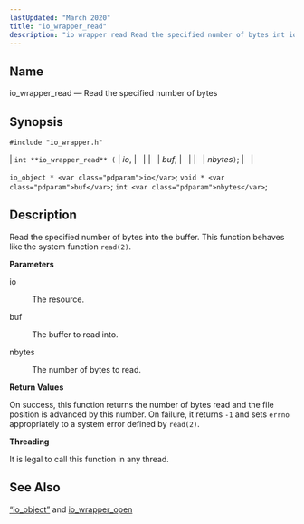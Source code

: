 ```yaml
---
lastUpdated: "March 2020"
title: "io_wrapper_read"
description: "io wrapper read Read the specified number of bytes int io wrapper read io buf nbytes io object io void buf int nbytes Read the specified number of bytes into the buffer This function behaves like the system function read 2 io The resource buf The buffer to read into..."
---
```


<a name="apis.io_wrapper_read"></a> 
## Name

io_wrapper_read — Read the specified number of bytes

## Synopsis

`#include "io_wrapper.h"`

| `int **io_wrapper_read** (` | <var class="pdparam">io</var>, |   |
|   | <var class="pdparam">buf</var>, |   |
|   | <var class="pdparam">nbytes</var>`)`; |   |

`io_object * <var class="pdparam">io</var>`;
`void * <var class="pdparam">buf</var>`;
`int <var class="pdparam">nbytes</var>`;<a name="idp53952800"></a> 
## Description

Read the specified number of bytes into the buffer. This function behaves like the system function `read(2)`.

**<a name="idp53954528"></a> Parameters**

<dl class="variablelist">

<dt>io</dt>

<dd>

The resource.

</dd>

<dt>buf</dt>

<dd>

The buffer to read into.

</dd>

<dt>nbytes</dt>

<dd>

The number of bytes to read.

</dd>

</dl>

**<a name="idp53960896"></a> Return Values**

On success, this function returns the number of bytes read and the file position is advanced by this number. On failure, it returns `-1` and sets `errno` appropriately to a system error defined by `read(2)`.

**<a name="idp53963312"></a> Threading**

It is legal to call this function in any thread.

<a name="idp53964416"></a> 
## See Also

[“io_object”](/momentum/3/3-api/structs-io-object) and [io_wrapper_open](/momentum/3/3-api/apis-io-wrapper-open)